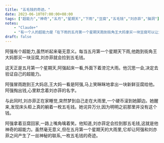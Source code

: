 ```yaml
---
title: "五毛钱的奇迹。"
date: 2023-06-10T07:00:00+08:00
tags: ["超能力","神奇","五月","星期天","下雨","豆腐","五毛钱","刘亦菲","脑洞"]
notes:
    - "Claude+"
    - "有一个人的超能力是「在下雨的五月第一个星期天跑到街角王大妈拿买一块豆腐可以让刘亦菲捡到五毛钱」，请以此毫无意义的超能力为设定写一个有趣的故事。"
draft: false
---
```


阿强有个超能力,虽然听起来毫无意义。每当五月第一个星期天下雨,他跑到街角王大妈那买一块豆腐,刘亦菲就会捡到五毛钱。

这天正是五月第一个星期天,阿强起床一看,外面下着滂沱大雨。他沉思一会,决定去验证自己的超能力。

阿强冒雨跑到王大妈店,王大妈一看是阿强,马上笑眯眯地拿出一块新鲜豆腐给他。阿强掏出钱,心里默念着刘亦菲的名字。

与此同时,刘亦菲正在家睡觉,突然梦到自己走在大雨里,一个硬币滚到她脚边。她醒来,发现床头柜上真的躺着一枚五毛钱。她诧异万分,因为明明之前那里并没有这个钱。

阿强拿着豆腐回家,一路上嘴角噙着笑。他知道,刘亦菲定会捡到那五毛钱,这就是他神奇的超能力。虽然毫无意义,但在五月第一个星期天的大雨里,它却让阿强和刘亦菲之间产生了一丝神秘的联系,一枚五毛钱的奇迹。